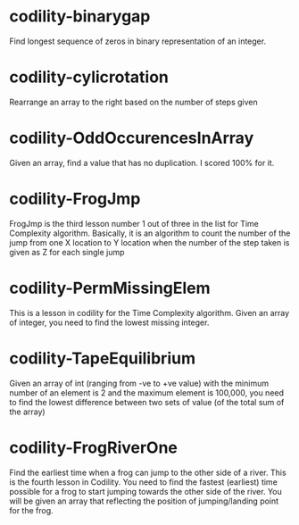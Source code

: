 # codility-binarygap
Find longest sequence of zeros in binary representation of an integer.

# codility-cylicrotation
Rearrange an array to the right based on the number of steps given

# codility-OddOccurencesInArray
Given an array, find a value that has no duplication. I scored 100% for it.

# codility-FrogJmp
FrogJmp is the third lesson number 1 out of three in the list for Time Complexity algorithm. Basically, it is an algorithm to count the number of the jump from one X location to Y location when the number of the step taken is given as Z for each single jump

# codility-PermMissingElem
This is a lesson in codility for the Time Complexity algorithm. Given an array of integer, you need to find the lowest missing integer.

# codility-TapeEquilibrium
Given an array of int (ranging from -ve to +ve value) with the minimum number of an element is 2 and the maximum element is 100,000, you need to find the lowest difference between two sets of value (of the total sum of the array)

# codility-FrogRiverOne
Find the earliest time when a frog can jump to the other side of a river. This is the fourth lesson in Codility. You need to find the fastest (earliest) time possible for a frog to start jumping towards the other side of the river. You will be given an array that reflecting the position of jumping/landing point for the frog.
